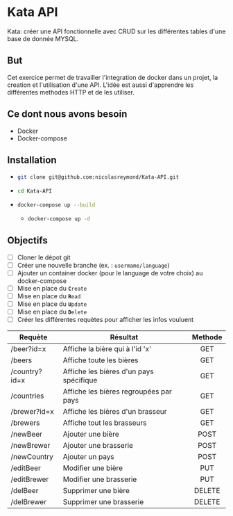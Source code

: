 # Kata API

Kata: créer une API fonctionnelle avec CRUD sur les différentes tables d'une base de donnée MYSQL.

## But
Cet exercice permet de travailler l'integration de docker dans un projet, la creation et l'utilisation d'une API.
L'idée est aussi d'apprendre les différentes methodes HTTP et de les utiliser.

## Ce dont nous avons besoin
- Docker
- Docker-compose


## Installation
- ```bash
  git clone git@github.com:nicolasreymond/Kata-API.git
  ```
- ```bash
  cd Kata-API
  ```
- ```bash
  docker-compose up --build
  ```
  - ```bash
    docker-compose up -d
    ```

## Objectifs
- [ ]  Cloner le dépot git
- [ ]  Créer une nouvelle branche (ex. : `usermame/language`)
- [ ]  Ajouter un container docker (pour le language de votre choix) au docker-compose
- [ ]  Mise en place du **`C`**`reate`
- [ ]  Mise en place du **`R`**`ead`
- [ ]  Mise en place du **`U`**`pdate`
- [ ]  Mise en place du **`D`**`elete`
- [ ]  Créer les différentes requètes pour afficher les infos vouluent

|Requète      |Résultat                               |Methode   |  
|-------------|---------------------------------------|:--------:|
|/beer?id=x   |Affiche la bière qui à l'id 'x'        |  GET     |
|/beers       |Affiche toute les bières               |  GET     |
|/country?id=x|Affiche les bières d'un pays spécifique|  GET     |
|/countries   |Affiche les bières regroupées par pays |  GET     |
|/brewer?id=x |Affiche les bières d'un brasseur       |  GET     |
|/brewers     |Affiche tout les brasseurs             |  GET     |
|/newBeer     |Ajouter une bière                      |  POST    |
|/newBrewer   |Ajouter une brasserie                  |  POST    |
|/newCountry  |Ajouter un pays                        |  POST    |
|/editBeer    |Modifier une bière                     |  PUT     |
|/editBrewer  |Modifier une brasserie                 |  PUT     |
|/delBeer     |Supprimer une bière                    |  DELETE  |
|/delBrewer   |Supprimer une brasserie                |  DELETE  |
